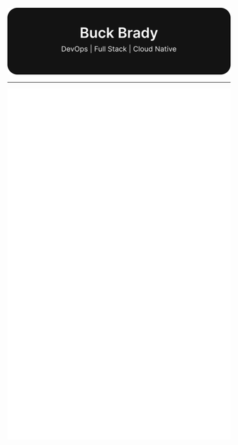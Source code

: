 <p align="center" width="100%">
    <img src='https://raw.githubusercontent.com/buckbrady/buckbrady/main/assets/header.svg' />
</p>

---

![Metrics](/github-metrics.svg)

<!--
**buckbrady/buckbrady** is a ✨ _special_ ✨ repository because its `README.md` (this file) appears on your GitHub profile.

Here are some ideas to get you started:

- 🔭 I’m currently working on ...
- 🌱 I’m currently learning ...
- 👯 I’m looking to collaborate on ...
- 🤔 I’m looking for help with ...
- 💬 Ask me about ...
- 📫 How to reach me: ...
- 😄 Pronouns: ...
- ⚡ Fun fact: ...
-->
